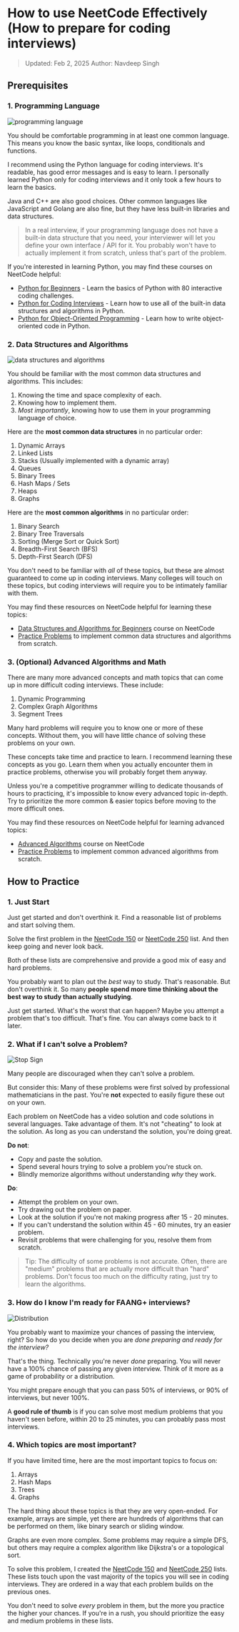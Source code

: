 # How to use NeetCode Effectively (How to prepare for coding interviews)

> Updated: Feb 2, 2025
> Author: Navdeep Singh

## Prerequisites

### 1. Programming Language

![programming language](https://imagedelivery.net/CLfkmk9Wzy8_9HRyug4EVA/a6fa7949-1a3e-488c-0897-961f2619df00/public)

You should be comfortable programming in at least one common language. This means you know the basic syntax, like loops, conditionals and functions.

I recommend using the Python language for coding interviews. It's readable, has good error messages and is easy to learn. I personally learned Python only for coding interviews and it only took a few hours to learn the basics.

Java and C++ are also good choices. Other common languages like JavaScript and Golang are also fine, but they have less built-in libraries and data structures. 

> In a real interview, if your programming language does not have a built-in data structure that you need, your interviewer will let you define your own interface / API for it. You probably won't have to actually implement it from scratch, unless that's part of the problem.

If you're interested in learning Python, you may find these courses on NeetCode helpful:


- [Python for Beginners](https://neetcode.io/problems/python-hello-world) - Learn the basics of Python with 80 interactive coding challenges.
- [Python for Coding Interviews](https://neetcode.io/problems/python-sort-custom) - Learn how to use all of the built-in data structures and algorithms in Python.
- [Python for Object-Oriented Programming](https://neetcode.io/problems/python-intro-to-classes) - Learn how to write object-oriented code in Python.

### 2. Data Structures and Algorithms

![data structures and algorithms](https://imagedelivery.net/CLfkmk9Wzy8_9HRyug4EVA/52463902-1eef-4184-bd57-75cfa1899200/public)

You should be familiar with the most common data structures and algorithms. This includes:

1. Knowing the time and space complexity of each.
2. Knowing how to implement them.
3. *Most importantly*, knowing how to use them in your programming language of choice.

Here are the **most common data structures** in no particular order:

1. Dynamic Arrays
2. Linked Lists
3. Stacks (Usually implemented with a dynamic array)
4. Queues
5. Binary Trees
6. Hash Maps / Sets
7. Heaps
8. Graphs
    
Here are the **most common algorithms** in no particular order:

1. Binary Search
2. Binary Tree Traversals
3. Sorting (Merge Sort or Quick Sort)
4. Breadth-First Search (BFS)
5. Depth-First Search (DFS)

You don't need to be familiar with *all* of these topics, but these are almost guaranteed to come up in coding interviews. Many colleges will touch on these topics, but coding interviews will require you to be intimately familiar with them.

You may find these resources on NeetCode helpful for learning these topics:

- [Data Structures and Algorithms for Beginners](https://neetcode.io/courses/dsa-for-beginners/0) course on NeetCode
- [Practice Problems](https://neetcode.io/practice?tab=coreSkills) to implement common data structures and algorithms from scratch.

### 3. (Optional) Advanced Algorithms and Math

There are many more advanced concepts and math topics that can come up in more difficult coding interviews. These include:

1. Dynamic Programming
2. Complex Graph Algorithms
3. Segment Trees

Many hard problems will require you to know one or more of these concepts. Without them, you will have little chance of solving these problems on your own.

These concepts take time and practice to learn. I recommend learning these concepts as you go. Learn them when you actually encounter them in practice problems, otherwise you will probably forget them anyway.

Unless you're a competitive programmer willing to dedicate thousands of hours to practicing, it's impossible to know every advanced topic in-depth. Try to prioritize the more common & easier topics before moving to the more difficult ones.

You may find these resources on NeetCode helpful for learning advanced topics:

- [Advanced Algorithms](https://neetcode.io/courses/advanced-algorithms/0) course on NeetCode
- [Practice Problems](https://neetcode.io/practice?tab=advanced) to implement common advanced algorithms from scratch.

## How to Practice

### 1. Just Start

Just get started and don't overthink it. Find a reasonable list of problems and start solving them.

Solve the first problem in the [NeetCode 150](https://neetcode.io/practice?tab=problems) or [NeetCode 250](https://neetcode.io/practice?tab=problems) list. And then keep going and never look back.

Both of these lists are comprehensive and provide a good mix of easy and hard problems.

You probably want to plan out the *best* way to study. That's reasonable. But don't overthink it. So many **people spend more time thinking about the best way to study than actually studying**.

Just get started. What's the worst that can happen? Maybe you attempt a problem that's too difficult. That's fine. You can always come back to it later.

### 2. What if I can't solve a Problem?

![Stop Sign](https://imagedelivery.net/CLfkmk9Wzy8_9HRyug4EVA/1ac671c1-fe17-4041-b737-f68c38a9d500/public)

Many people are discouraged when they can't solve a problem.

But consider this: Many of these problems were first solved by professional mathematicians in the past. You're **not** expected to easily figure these out on your own.

Each problem on NeetCode has a video solution and code solutions in several languages. Take advantage of them. It's not "cheating" to look at the solution. As long as you can understand the solution, you're doing great.

**Do not**:

* Copy and paste the solution.
* Spend several hours trying to solve a problem you're stuck on.
* Blindly memorize algorithms without understanding *why* they work.

**Do**:

* Attempt the problem on your own.
* Try drawing out the problem on paper.
* Look at the solution if you're not making progress after 15 - 20 minutes.
* If you can't understand the solution within 45 - 60 minutes, try an easier problem.
* Revisit problems that were challenging for you, resolve them from scratch.

> Tip: The difficulty of some problems is not accurate. Often, there are "medium" problems that are actually more difficult than "hard" problems. Don't focus too much on the difficulty rating, just try to learn the algorithms.

### 3. How do I know I'm ready for FAANG+ interviews?

![Distribution](https://imagedelivery.net/CLfkmk9Wzy8_9HRyug4EVA/6f1878b9-f0f3-4082-7de6-c4d1c4969e00/public)

You probably want to maximize your chances of passing the interview, right? So how do you decide when you are *done preparing and ready for the interview?*

That's the thing. Technically you're never *done* preparing. You will never have a 100% chance of passing any given interview. Think of it more as a game of probability or a distribution.

You might prepare enough that you can pass 50% of interviews, or 90% of interviews, but never 100%.

A **good rule of thumb** is if you can solve most medium problems that you haven't seen before, within 20 to 25 minutes, you can probably pass most interviews.

### 4. Which topics are most important?

If you have limited time, here are the most important topics to focus on:

1. Arrays
2. Hash Maps
3. Trees
4. Graphs


The hard thing about these topics is that they are very open-ended. For example, arrays are simple, yet there are hundreds of algorithms that can be performed on them, like binary search or sliding window.

Graphs are even more complex. Some problems may require a simple DFS, but others may require a complex algorithm like Dijkstra's or a topological sort.

To solve this problem, I created the [NeetCode 150](https://neetcode.io/practice?tab=problems) and [NeetCode 250](https://neetcode.io/practice?tab=problems) lists. These lists touch upon the vast majority of the topics you will see in coding interviews. They are ordered in a way that each problem builds on the previous ones.

You don't need to solve *every* problem in them, but the more you practice the higher your chances. If you're in a rush, you should prioritize the easy and medium problems in these lists. 
